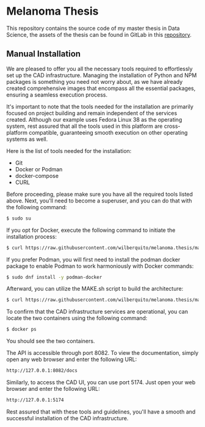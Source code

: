 # Melanoma Thesis

This repository contains the source code of my master thesis in Data Science,
the assets of the thesis can be found in GitLab in this [repository](https://gitlab.com/wilberquito/open.thesis).

## Manual Installation

We are pleased to offer you all the necessary tools required to effortlessly set up the CAD infrastructure.
Managing the installation of Python and NPM packages is something you need not worry about,
as we have already created comprehensive images that encompass all the essential packages,
ensuring a seamless execution process.

It's important to note that the tools needed for the installation are
primarily focused on project building and remain independent of the services created.
Although our example uses Fedora Linux 38 as the operating system,
rest assured that all the tools used in this platform are cross-platform compatible,
guaranteeing smooth execution on other operating systems as well.


Here is the list of tools needed for the installation:

- Git
- Docker or Podman
- docker-compose
- CURL

Before proceeding, please make sure you have all the required tools listed above.
Next, you'll need to become a superuser, and you can do that with the following command:

```bash
$ sudo su
```

If you opt for Docker, execute the following command to initiate the installation process:

```bash
$ curl https://raw.githubusercontent.com/wilberquito/melanoma.thesis/main/MAKE.sh | bash
```

If you prefer Podman,
you will first need to install the podman docker package to enable Podman to work harmoniously with Docker commands:

```bash
$ sudo dnf install -y podman-docker
```

Afterward, you can utilize the MAKE.sh script to build the architecture:

```bash
$ curl https://raw.githubusercontent.com/wilberquito/melanoma.thesis/main/MAKE.sh | bash
```

To confirm that the CAD infrastructure services are operational,
you can locate the two containers using the following command:

```bash
$ docker ps
```

You should see the two containers.

The API is accessible through port 8082. To view the documentation, simply open any web browser and enter the following URL:

```bash
http://127.0.0.1:8082/docs
```

Similarly, to access the CAD UI, you can use port 5174. Just open your web browser and enter the following URL:

```bash
http://127.0.0.1:5174
```

Rest assured that with these tools and guidelines,
you'll have a smooth and successful installation of the CAD infrastructure.
